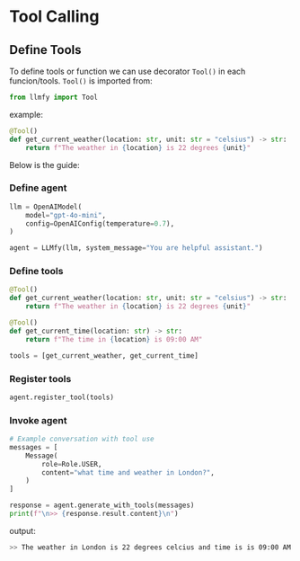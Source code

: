 # Tool Calling

## Define Tools
To define tools or function we can use decorator `Tool()` in each funcion/tools. `Tool()` is imported from:
```python
from llmfy import Tool
```

example:
```python
@Tool()
def get_current_weather(location: str, unit: str = "celsius") -> str:
    return f"The weather in {location} is 22 degrees {unit}"
```

Below is the guide:

### Define agent
```python
llm = OpenAIModel(
    model="gpt-4o-mini",  
    config=OpenAIConfig(temperature=0.7),
)

agent = LLMfy(llm, system_message="You are helpful assistant.")
```

### Define tools
```python
@Tool()
def get_current_weather(location: str, unit: str = "celsius") -> str:
    return f"The weather in {location} is 22 degrees {unit}"

@Tool()
def get_current_time(location: str) -> str:
    return f"The time in {location} is 09:00 AM"

tools = [get_current_weather, get_current_time]
```


### Register tools
```python
agent.register_tool(tools)
```

### Invoke agent
```python
# Example conversation with tool use
messages = [
    Message(
        role=Role.USER,
        content="what time and weather in London?",
    )
]

response = agent.generate_with_tools(messages)
print(f"\n>> {response.result.content}\n")
```

output:
```sh
>> The weather in London is 22 degrees celcius and time is is 09:00 AM
```